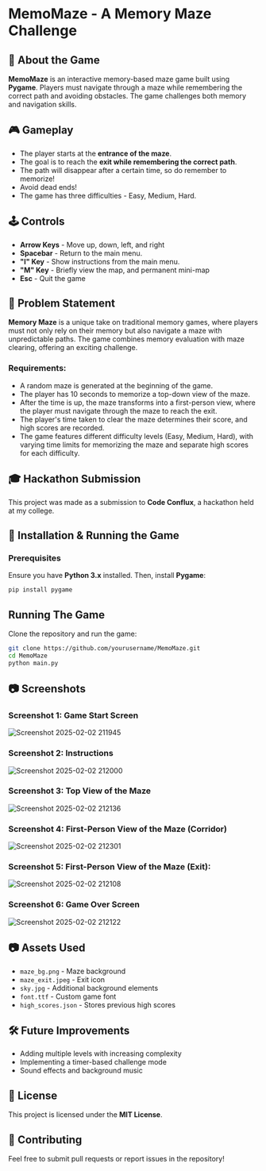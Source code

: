 # MemoMaze - A Memory Maze Challenge

## 📌 About the Game

**MemoMaze** is an interactive memory-based maze game built using **Pygame**. Players must navigate through a maze while remembering the correct path and avoiding obstacles. The game challenges both memory and navigation skills.

## 🎮 Gameplay

- The player starts at the **entrance of the maze**.
- The goal is to reach the **exit while remembering the correct path**.
- The path will disappear after a certain time, so do remember to memorize!
- Avoid dead ends!
- The game has three difficulties - Easy, Medium, Hard.

## 🕹️ Controls

- **Arrow Keys** - Move up, down, left, and right
- **Spacebar** - Return to the main menu.
- **"I" Key** - Show instructions from the main menu.
- **"M" Key** - Briefly view the map, and permanent mini-map
- **Esc** - Quit the game

## 📌 Problem Statement

**Memory Maze** is a unique take on traditional memory games, where players must not only rely on their memory but also navigate a maze with unpredictable paths. The game combines memory evaluation with maze clearing, offering an exciting challenge. 

### Requirements:
- A random maze is generated at the beginning of the game.
- The player has 10 seconds to memorize a top-down view of the maze.
- After the time is up, the maze transforms into a first-person view, where the player must navigate through the maze to reach the exit.
- The player's time taken to clear the maze determines their score, and high scores are recorded.
- The game features different difficulty levels (Easy, Medium, Hard), with varying time limits for memorizing the maze and separate high scores for each difficulty.

## 🎓 Hackathon Submission

This project was made as a submission to **Code Conflux**, a hackathon held at my college.

## 🔧 Installation & Running the Game

### Prerequisites

Ensure you have **Python 3.x** installed. Then, install **Pygame**:

```bash
pip install pygame
```

## Running The Game
Clone the repository and run the game:
```bash
git clone https://github.com/yourusername/MemoMaze.git
cd MemoMaze
python main.py

```
## 📷 Screenshots

### Screenshot 1: Game Start Screen
![Screenshot 2025-02-02 211945](https://github.com/user-attachments/assets/2d3d8e58-34fc-44c0-9a4f-badf21f60d92)

### Screenshot 2: Instructions
![Screenshot 2025-02-02 212000](https://github.com/user-attachments/assets/59c0cf28-990c-448a-8e60-82670fc9b9d2)

### Screenshot 3: Top View of the Maze 
![Screenshot 2025-02-02 212136](https://github.com/user-attachments/assets/0b6f7e3f-0deb-4313-bd91-9c15001ecf83)

### Screenshot 4: First-Person View of the Maze (Corridor)
![Screenshot 2025-02-02 212301](https://github.com/user-attachments/assets/950ebecf-5aa8-40b4-9d08-c8708834b8a0)

### Screenshot 5: First-Person View of the Maze (Exit):
![Screenshot 2025-02-02 212108](https://github.com/user-attachments/assets/c4f8843d-81d1-496c-9680-bb06e61dd43a)

### Screenshot 6: Game Over Screen
![Screenshot 2025-02-02 212122](https://github.com/user-attachments/assets/4a88fb7c-6e97-407f-b606-0881fe28db2f)

## 📷 Assets Used

- `maze_bg.png` - Maze background
- `maze_exit.jpeg` - Exit icon
- `sky.jpg` - Additional background elements
- `font.ttf` - Custom game font
- `high_scores.json` - Stores previous high scores

## 🛠 Future Improvements

- Adding multiple levels with increasing complexity
- Implementing a timer-based challenge mode
- Sound effects and background music

## 📜 License

This project is licensed under the **MIT License**.

## 🤝 Contributing

Feel free to submit pull requests or report issues in the repository!

